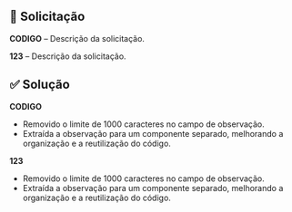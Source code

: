 📌 Solicitação
-

**CODIGO** – Descrição da solicitação.

**123** – Descrição da solicitação.

 ✅ Solução
-

**CODIGO** 
- Removido o limite de 1000 caracteres no campo de observação.
- Extraída a observação para um componente separado, melhorando a organização e a reutilização do código.

**123** 
- Removido o limite de 1000 caracteres no campo de observação.
- Extraída a observação para um componente separado, melhorando a organização e a reutilização do código.
